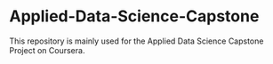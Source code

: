 # Applied-Data-Science-Capstone
This repository is mainly used for the Applied Data Science Capstone Project on Coursera.
